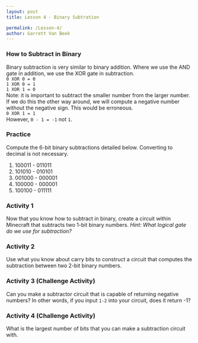 ```yaml
---
layout: post
title: Lesson 4 - Binary Subtration

permalink: /Lesson-4/
author: Garrett Van Beek
---
```

### How to Subtract in Binary
Binary subtraction is very similar to binary addition. Where we use the AND gate in addition, we use the XOR gate in subtraction.  <br>
`0 XOR 0 = 0`<br>
`1 XOR 0 = 1` <br>
`1 XOR 1 = 0` <br>
Note: it is important to subtract the smaller number from the larger number. If we do this the other way around, we will compute a negative number without the negative sign. This would be erroneous.<br>
`0 XOR 1 = 1`<br>
However, `0 - 1 = -1` not `1`.

### Practice
Compute the 6-bit binary subtractions detailed below. Converting to decimal is not necessary.
1. 100011 - 011011
2. 101010 - 010101
3. 001000 - 000001
4. 100000 - 000001
5. 100100 - 011111
<!-- insert solultions here -->

### Activity 1
Now that you know how to subtract in binary, create a circuit within Minecraft that subtracts two 1-bit binary numbers. _Hint: What logical gate do we use for subtraction?_

### Activity 2
Use what you know about carry bits to construct a circuit that computes the subtraction between two 2-bit binary numbers.

### Activity 3 (Challenge Activity)
Can you make a subtractor circuit that is capable of returning negative numbers? In other words, if you input `1-2` into your circuit, does it return -1?

### Activity 4 (Challenge Activity)
What is the largest number of bits that you can make a subtraction circuit with.
